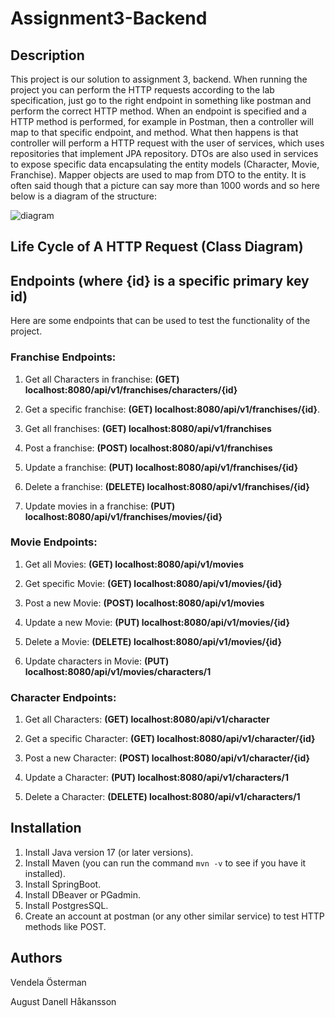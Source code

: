 # Assignment3-Backend
## Description
This project is our solution to assignment 3, backend. When running the project you can perform the HTTP requests according to the lab specification, just go to the right endpoint in something like postman and perform the correct HTTP method. When an endpoint is specified and a HTTP method is performed, for example in Postman, then a controller will map to that specific endpoint, and method. What then happens is that controller will perform a HTTP request with the user of services, which uses repositories that implement JPA repository. DTOs are also used in services to expose specific data encapsulating the entity models (Character, Movie, Franchise). Mapper objects are used to map from DTO to the entity. It is often said though that a picture can say more than 1000 words and so here below is a diagram of the structure:

![diagram](https://github.com/AugustDanell/Assignment3-Backend/assets/70810124/d70f7c91-ddb6-4c49-ae56-c23de0ad0051)

## Life Cycle of A HTTP Request (Class Diagram)


## Endpoints (where {id} is a specific primary key id)
Here are some endpoints that can be used to test the functionality of the project.

### Franchise Endpoints:
1. Get all Characters in franchise: **(GET) localhost:8080/api/v1/franchises/characters/{id}** 

2. Get a specific franchise: **(GET) localhost:8080/api/v1/franchises/{id}**.

3. Get all franchises: **(GET) localhost:8080/api/v1/franchises**

4. Post a franchise: **(POST) localhost:8080/api/v1/franchises**

5. Update a franchise: **(PUT) localhost:8080/api/v1/franchises/{id}**

6. Delete a franchise: **(DELETE) localhost:8080/api/v1/franchises/{id}**

7. Update movies in a franchise: **(PUT) localhost:8080/api/v1/franchises/movies/{id}**

### Movie Endpoints:
1. Get all Movies: **(GET) localhost:8080/api/v1/movies**

2. Get specific Movie: **(GET) localhost:8080/api/v1/movies/{id}**

3. Post a new Movie: **(POST) localhost:8080/api/v1/movies**

4. Update a new Movie: **(PUT) localhost:8080/api/v1/movies/{id}**

5. Delete a Movie: **(DELETE) localhost:8080/api/v1/movies/{id}**

6. Update characters in Movie: **(PUT) localhost:8080/api/v1/movies/characters/1**

### Character Endpoints:
1. Get all Characters: **(GET) localhost:8080/api/v1/character**

2. Get a specific Character: **(GET) localhost:8080/api/v1/character/{id}**

3. Post a new Character: **(POST) localhost:8080/api/v1/character/{id}**

4. Update a Character: **(PUT) localhost:8080/api/v1/characters/1**

5. Delete a Character: **(DELETE) localhost:8080/api/v1/characters/1**


## Installation
1. Install Java version 17 (or later versions).
2. Install Maven (you can run the command `mvn -v` to see if you have it installed).
3. Install SpringBoot.
4. Install DBeaver or PGadmin.
5. Install PostgresSQL. 
6. Create an account at postman (or any other similar service) to test HTTP methods like POST.

## Authors
Vendela Österman

August Danell Håkansson
